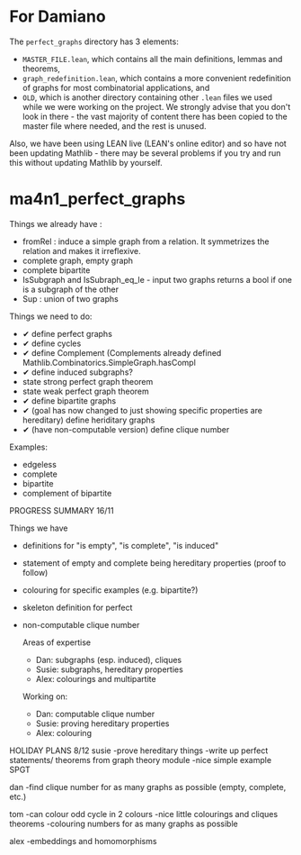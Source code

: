 # For Damiano
The `perfect_graphs` directory has 3 elements:
- `MASTER_FILE.lean`, which contains all the main definitions, lemmas and theorems,
- `graph_redefinition.lean`, which contains a more convenient redefinition of graphs for most combinatorial applications, and
- `OLD`, which is another directory containing other `.lean` files we used while we were working on the project. We strongly advise that you don't look in there - the vast majority of content there has been copied to the master file where needed, and the rest is unused.

Also, we have been using LEAN live (LEAN's online editor) and so have not been updating Mathlib - there may be several problems if you try and run this without updating Mathlib by yourself.

# ma4n1_perfect_graphs

Things we already have :
- fromRel : induce a simple graph from a relation. It symmetrizes the relation and makes it irreflexive.
- complete graph, empty graph
- complete bipartite
- IsSubgraph and IsSubraph_eq_le - input two graphs returns a bool if one is a subgraph of the other
- Sup : union of two graphs



Things we need to do:
- ✔ define perfect graphs
- ✔ define cycles
- ✔ define Complement (Complements already defined Mathlib.Combinatorics.SimpleGraph.hasCompl
- ✔ define induced subgraphs? 
- state strong perfect graph theorem
- state weak perfect graph theorem
- ✔ define bipartite graphs
- ✔ (goal has now changed to just showing specific properties are hereditary) define heriditary graphs
- ✔ (have non-computable version) define clique number
  

Examples: 
- edgeless
- complete
- bipartite
- complement of bipartite

PROGRESS SUMMARY 16/11

Things we have
- definitions for "is empty", "is complete", "is induced"
- statement of empty and complete being hereditary properties (proof to follow)
- colouring for specific examples (e.g. bipartite?)
- skeleton definition for perfect
- non-computable clique number

  Areas of expertise
  - Dan: subgraphs (esp. induced), cliques
  - Susie: subgraphs, hereditary properties
  - Alex: colourings and multipartite
 
  Working on:
  - Dan: computable clique number
  - Susie: proving hereditary properties
  - Alex: colouring



HOLIDAY PLANS 8/12
susie
-prove hereditary things
-write up perfect statements/ theorems from graph theory module
-nice simple example SPGT

dan
-find clique number for as many graphs as possible (empty, complete, etc.)

tom
-can colour odd cycle in 2 colours
-nice little colourings and cliques theorems
-colouring numbers for as many graphs as possible

alex
-embeddings and homomorphisms
